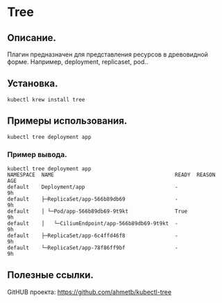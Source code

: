 # Tree

## Описание.
Плагин предназначен для представления ресурсов в древовидной форме. Например, deployment, replicaset, pod..

## Установка.
```
kubectl krew install tree
```

## Примеры использования.
```
kubectl tree deployment app
```

### Пример вывода.
```
kubectl tree deployment app
NAMESPACE  NAME                                       READY  REASON  AGE
default    Deployment/app                             -              9h
default    ├─ReplicaSet/app-566b89db69                -              9h
default    │ └─Pod/app-566b89db69-9t9kt               True           9h
default    │   └─CiliumEndpoint/app-566b89db69-9t9kt  -              9h
default    ├─ReplicaSet/app-6c4ffd46f8                -              9h
default    └─ReplicaSet/app-78f86ff9bf                -              9h
```

## Полезные ссылки.
GitHUB проекта: https://github.com/ahmetb/kubectl-tree
